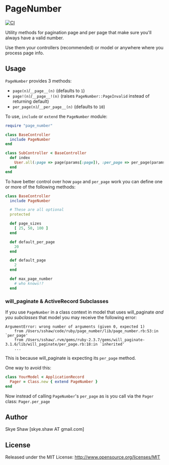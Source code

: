 # PageNumber

[![CI](https://github.com/sshaw/page_number/actions/workflows/ci.yml/badge.svg)](https://github.com/sshaw/page_number/actions/workflows/ci.yml)

Utility methods for pagination page and per page that make sure you'll
always have a valid number.

Use them your controllers (recommended) or model or anywhere where you process page
info.

## Usage

`PageNumber` provides 3 methods:

* `page(n)`/`__page__(n)` (defaults to `1`)
* `page!(n)`/`__page__!(n)` (raises `PageNumber::PageInvalid` instead of returning default)
* `per_page(n)`/`__per_page__(n)` (defaults to `10`)

To use, `include` or `extend` the `PageNumber` module:

```rb
require "page_number"

class BaseController
  include PageNumber
end

class SubController < BaseController
  def index
    User.all(:page => page(params[:page]), :per_page => per_page(params[:per_page]))
  end
end

```

To have better control over how `page` and `per_page` work you can
define one or more of the following methods:

```rb
class BaseController
  include PageNumber

  # These are all optional
  protected

  def page_sizes
    [ 25, 50, 100 ]
  end

  def default_per_page
    20
  end

  def default_page
    2
  end

  def max_page_number
    # who knows!?
  end
```

### will_paginate & ActiveRecord Subclasses

If you use `PageNumber` in a class context in model that uses will_paginate _and you subclasses_ that model you may receive the following error:
```
ArgumentError: wrong number of arguments (given 0, expected 1)
	from /Users/sshaw/code/ruby/page_number/lib/page_number.rb:53:in `per_page'
   	from /Users/sshaw/.rvm/gems/ruby-2.3.7/gems/will_paginate-3.1.6/lib/will_paginate/per_page.rb:18:in `inherited'
    ...
```

This is because will_paginate is expecting its `per_page` method.

One way to avoid this:
```rb
class YourModel < ApplicationRecord
  Pager = Class.new { extend PageNumber }
end
```
Now instead of calling `PageNumber`'s `per_page` as is you call via the `Pager` class: `Pager.per_page`

## Author

Skye Shaw [skye.shaw AT gmail.com]

## License

Released under the MIT License: http://www.opensource.org/licenses/MIT

